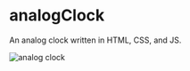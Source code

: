 # analogClock
An analog clock written in HTML, CSS, and JS.

![analog clock](https://1.bp.blogspot.com/-Y6eJeaZDAJk/WKoOMeXoBGI/AAAAAAAAUZY/U48R2tHHaxwb9ehbuaXAGSr0YqUJygTrwCLcB/s320/Selection_004.png)
